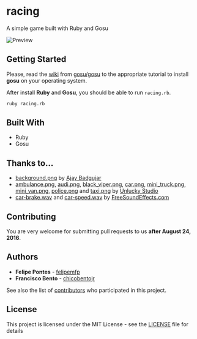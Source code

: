 # racing

A simple game built with Ruby and Gosu

![Preview](https://66.media.tumblr.com/7a8665105694e3a0e9dde6f9ba6cc1d1/tumblr_o9pwcskjLN1vnlnoto1_1280.png)

## Getting Started

Please, read the [wiki](https://github.com/gosu/gosu/wiki) from [gosu/gosu](https://github.com/gosu/gosu/) to the appropriate tutorial to install **gosu** on your operating system.

After install **Ruby** and **Gosu**, you should be able to run `racing.rb`.

```sh
ruby racing.rb
```

## Built With

* Ruby
* Gosu

## Thanks to...

* [background.png](media/background.png) by [Ajay Badgujar](http://www.ajaybadgujar.com/chapter/creating-2d-car-racing-game-in-android-part-3-adding-road-track-texture/road/)
* [ambulance.png](media/ambulance.png), [audi.png](media/audi.png), [black_viper.png](media/black_viper.png), [car.png](car.png), [mini_truck.png](media/mini_truck.png), [mini_van.png](media/mini_van.png), [police.png](media/police.png) and [taxi.png](media/taxi.png) by [Unlucky Studio](http://opengameart.org/content/free-top-down-car-sprites-by-unlucky-studio)
* [car-brake.wav](car-brake.wav) and [car-speed.wav](car-speed.wav) by [FreeSoundEffects.com](http://www.freesoundeffects.com/free-sounds/cars-10069/)

## Contributing

You are very welcome for submitting pull requests to us __after August 24, 2016__.

## Authors

* **Felipe Pontes** - [felipemfp](https://github.com/felipemfp)
* **Francisco Bento** - [chicobentojr](https://github.com/chicobentojr)

See also the list of [contributors](https://github.com/your/project/contributors) who participated in this project.

## License

This project is licensed under the MIT License - see the [LICENSE](LICENSE) file for details
